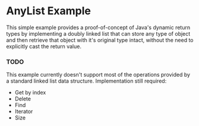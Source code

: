 # AnyList Example

This simple example provides a proof-of-concept of Java's dynamic return types by implementing
a doubly linked list that can store any type of object and then retrieve that object with 
it's original type intact, without the need to explicitly cast the return value. 


### TODO

This example currently doesn't support most of the operations provided by a standard linked
list data structure. Implementation still required:
* Get by index
* Delete
* Find
* Iterator
* Size
